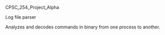 CPSC_254_Project_Alpha

Log file parser

Analyzes and decodes commands in binary from one process to another.
